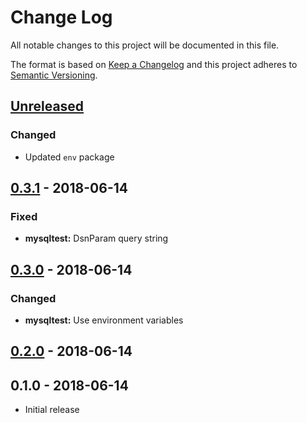 # Change Log


All notable changes to this project will be documented in this file.

The format is based on [Keep a Changelog](http://keepachangelog.com/en/1.0.0/)
and this project adheres to [Semantic Versioning](http://semver.org/spec/v2.0.0.html).


## [Unreleased]

### Changed

- Updated `env` package


## [0.3.1] - 2018-06-14

### Fixed

- **mysqltest:** DsnParam query string


## [0.3.0] - 2018-06-14

### Changed

- **mysqltest:** Use environment variables


## [0.2.0] - 2018-06-14


## 0.1.0 - 2018-06-14

- Initial release


[Unreleased]: https://github.com/goph/xtesting/compare/v0.3.1...HEAD
[0.3.1]: https://github.com/goph/xtesting/compare/v0.3.0...v0.3.1
[0.3.0]: https://github.com/goph/xtesting/compare/v0.2.0...v0.3.0
[0.2.0]: https://github.com/goph/xtesting/compare/v0.1.0...v0.2.0
